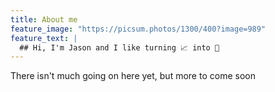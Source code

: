 ```yaml
---
title: About me
feature_image: "https://picsum.photos/1300/400?image=989"
feature_text: |
  ## Hi, I'm Jason and I like turning 📈 into 💎
---
```


There isn't much going on here yet, but more to come soon

